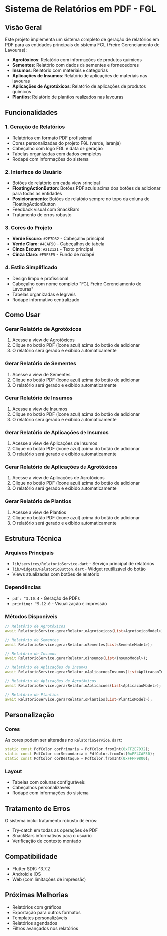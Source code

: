# Sistema de Relatórios em PDF - FGL

## Visão Geral

Este projeto implementa um sistema completo de geração de relatórios em PDF para as entidades principais do sistema FGL (Freire Gerenciamento de Lavouras):

- **Agrotóxicos**: Relatório com informações de produtos químicos
- **Sementes**: Relatório com dados de sementes e fornecedores
- **Insumos**: Relatório com materiais e categorias
- **Aplicações de Insumos**: Relatório de aplicações de materiais nas lavouras
- **Aplicações de Agrotóxicos**: Relatório de aplicações de produtos químicos
- **Plantios**: Relatório de plantios realizados nas lavouras

## Funcionalidades

### 1. Geração de Relatórios
- Relatórios em formato PDF profissional
- Cores personalizadas do projeto FGL (verde, laranja)
- Cabeçalho com logo FGL e data de geração
- Tabelas organizadas com dados completos
- Rodapé com informações do sistema

### 2. Interface do Usuário
- Botões de relatório em cada view principal
- **FloatingActionButton**: Botões PDF azuis acima dos botões de adicionar para todas as entidades
- **Posicionamento**: Botões de relatório sempre no topo da coluna de FloatingActionButton
- Feedback visual com SnackBars
- Tratamento de erros robusto

### 3. Cores do Projeto
- **Verde Escuro**: `#2E7D32` - Cabeçalho principal
- **Verde Claro**: `#4CAF50` - Cabeçalhos de tabela
- **Cinza Escuro**: `#212121` - Texto principal
- **Cinza Claro**: `#F5F5F5` - Fundo de rodapé

### 4. Estilo Simplificado
- Design limpo e profissional
- Cabeçalho com nome completo "FGL Freire Gerenciamento de Lavouras"
- Tabelas organizadas e legíveis
- Rodapé informativo centralizado

## Como Usar

### Gerar Relatório de Agrotóxicos
1. Acesse a view de Agrotóxicos
2. Clique no botão PDF (ícone azul) acima do botão de adicionar
3. O relatório será gerado e exibido automaticamente

### Gerar Relatório de Sementes
1. Acesse a view de Sementes
2. Clique no botão PDF (ícone azul) acima do botão de adicionar
3. O relatório será gerado e exibido automaticamente

### Gerar Relatório de Insumos
1. Acesse a view de Insumos
2. Clique no botão PDF (ícone azul) acima do botão de adicionar
3. O relatório será gerado e exibido automaticamente

### Gerar Relatório de Aplicações de Insumos
1. Acesse a view de Aplicações de Insumos
2. Clique no botão PDF (ícone azul) acima do botão de adicionar
3. O relatório será gerado e exibido automaticamente

### Gerar Relatório de Aplicações de Agrotóxicos
1. Acesse a view de Aplicações de Agrotóxicos
2. Clique no botão PDF (ícone azul) acima do botão de adicionar
3. O relatório será gerado e exibido automaticamente

### Gerar Relatório de Plantios
1. Acesse a view de Plantios
2. Clique no botão PDF (ícone azul) acima do botão de adicionar
3. O relatório será gerado e exibido automaticamente

## Estrutura Técnica

### Arquivos Principais
- `lib/services/RelatorioService.dart` - Serviço principal de relatórios
- `lib/widgets/RelatorioButton.dart` - Widget reutilizável do botão
- Views atualizadas com botões de relatório

### Dependências
- `pdf: ^3.10.4` - Geração de PDFs
- `printing: ^5.12.0` - Visualização e impressão

### Métodos Disponíveis
```dart
// Relatório de Agrotóxicos
await RelatorioService.gerarRelatorioAgrotoxicos(List<AgrotoxicoModel>);

// Relatório de Sementes
await RelatorioService.gerarRelatorioSementes(List<SementeModel>);

// Relatório de Insumos
await RelatorioService.gerarRelatorioInsumos(List<InsumoModel>);

// Relatório de Aplicações de Insumos
await RelatorioService.gerarRelatorioAplicacoesInsumos(List<AplicacaoInsumoModel>);

// Relatório de Aplicações de Agrotóxicos
await RelatorioService.gerarRelatorioAplicacoes(List<AplicacaoModel>);

// Relatório de Plantios
await RelatorioService.gerarRelatorioPlantios(List<PlantioModel>);
```

## Personalização

### Cores
As cores podem ser alteradas no `RelatorioService.dart`:
```dart
static const PdfColor corPrimaria = PdfColor.fromInt(0xFF2E7D32);
static const PdfColor corSecundaria = PdfColor.fromInt(0xFF4CAF50);
static const PdfColor corDestaque = PdfColor.fromInt(0xFFFF9800);
```

### Layout
- Tabelas com colunas configuráveis
- Cabeçalhos personalizáveis
- Rodapé com informações do sistema

## Tratamento de Erros

O sistema inclui tratamento robusto de erros:
- Try-catch em todas as operações de PDF
- SnackBars informativos para o usuário
- Verificação de contexto montado

## Compatibilidade

- Flutter SDK: ^3.7.2
- Android e iOS
- Web (com limitações de impressão)

## Próximas Melhorias

- Relatórios com gráficos
- Exportação para outros formatos
- Templates personalizáveis
- Relatórios agendados
- Filtros avançados nos relatórios
